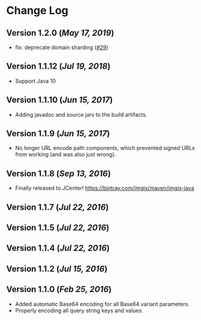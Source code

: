Change Log
==========

## Version 1.2.0 (_May 17, 2019_)
 * fix: deprecate domain sharding ([#29](https://github.com/imgix/imgix-java/pull/29))

## Version 1.1.12 (_Jul 19, 2018_)
 * Support Java 10

## Version 1.1.10 (_Jun 15, 2017_)
 * Adding javadoc and source jars to the build artifacts.

## Version 1.1.9 (_Jun 15, 2017_)
 * No longer URL encode path components, which prevented signed URLs from working (and was also just wrong).

## Version 1.1.8 (_Sep 13, 2016_)
 * Finally released to JCenter! https://bintray.com/imgix/maven/imgix-java

## Version 1.1.7 (_Jul 22, 2016_)

## Version 1.1.5 (_Jul 22, 2016_)

## Version 1.1.4 (_Jul 22, 2016_)

## Version 1.1.2 (_Jul 15, 2016_)

## Version 1.1.0 (_Feb 25, 2016_)
 * Added automatic Base64 encoding for all Base64 variant parameters.
 * Properly encoding all query string keys and values.

